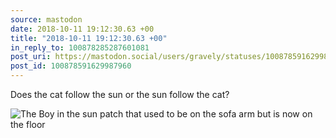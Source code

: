 ```yaml
---
source: mastodon
date: 2018-10-11 19:12:30.63 +00
title: "2018-10-11 19:12:30.63 +00"
in_reply_to: 100878285287601081
post_uri: https://mastodon.social/users/gravely/statuses/100878591629987960
post_id: 100878591629987960
---
```

Does the cat follow the sun or the sun follow the cat?


![The Boy in the sun patch that used to be on the sofa arm but is now on the floor](/images/7059762.jpeg)

